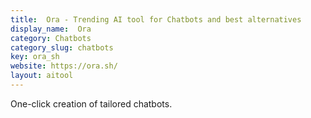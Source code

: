 ```yaml
---
title:  Ora - Trending AI tool for Chatbots and best alternatives
display_name:  Ora
category: Chatbots
category_slug: chatbots
key: ora_sh
website: https://ora.sh/
layout: aitool
---
```


One-click creation of tailored chatbots.
